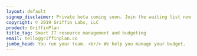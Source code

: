 ```yaml
---
layout: default
signup_disclaimer: Private beta coming soon. Join the waiting list now.
copyright: © 2019 Griffin Labs, LLC
product: GriffinPlan
title_tag: Smart IT resource management and budgeting
email: hello@griffinplan.co
jumbo_head: You run your team. <br/> We help you manage your budget.
---
```

